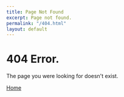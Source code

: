 ```yaml
---
title: Page Not Found
excerpt: Page not found.
permalink: "/404.html"
layout: default
---
```


<div class="row no-margin wrap-slider margin-topbottom-null padding-leftright-null" markdown="block">
<div class="col-md-6 padding-leftright-null">
<div class="bg-img home error" style="background-image:url(assets/images/404.jpg)"></div>
</div>
<div class="col-md-6 padding-leftright-null">
<div id="home-slider" class="error secondary-background bg-img">
<div class="text">
<h1 class="white margin-bottom-extrasmall">404 Error<span>.</span></h1>
<p class="heading left grey-light margin-bottom">The page you were looking for doesn't exist.</p>
<a href="index.html" class="btn-alt small white margin-null">Home</a>
</div>
</div>
</div>
</div>